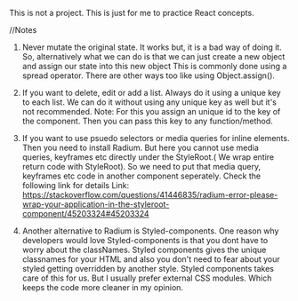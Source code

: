 This is not a project. This is just for me to practice React concepts.

//Notes

1) Never mutate the original state. It works but, it is a bad way of doing it. 
   So, alternatively what we can do is that we can just create a new object and assign our state into this new object
   This is commonly done using a spread operator.
   There are other ways too like using Object.assign().

2) If you want to delete, edit or add a list. Always do it using a unique key to each list. 
   We can do it without using any unique key as well but it's not recommended.
   Note: For this you assign an unique id to the key of the component. 
         Then you can pass this key to any function/method.

3) If you want to use psuedo selectors or media queries for inline elements. Then you need to install Radium. But here
   you cannot use media queries, keyframes etc directly under the StyleRoot.( We wrap entire return code with StyleRoot). 
   So we need to put that media query, keyframes etc code in another component seperately. Check the following link for details
   Link: https://stackoverflow.com/questions/41446835/radium-error-please-wrap-your-application-in-the-styleroot-component/45203324#45203324

4) Another alternative to Radium is Styled-components. One reason why developers would love Styled-components is that you dont have to worry
   about the classNames. Styled components gives the unique classnames for your HTML and also you don't need to fear about your styled getting
   overridden by another style. Styled components takes care of this for us. But I usually prefer external CSS modules. Which keeps the code more cleaner in my opinion.
